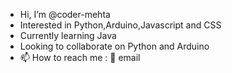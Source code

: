 - Hi, I’m @coder-mehta
- Interested in Python,Arduino,Javascript and CSS
- Currently learning Java
- Looking to collaborate on Python and Arduino
- 📫 How to reach me : 📧 email

<!---
coder-mehta/coder-mehta is a ✨ special ✨ repository because its `README.md` (this file) appears on your GitHub profile.
You can click the Preview link to take a look at your changes.
--->
